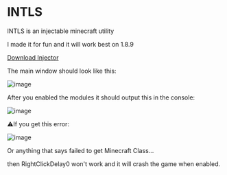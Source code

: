 <h1>INTLS</h1>
<p>INTLS is an injectable minecraft utility</p>
<p>I made it for fun and it will work best on 1.8.9</p>


[Download Injector](https://github.com/1hyzh/INTLS_Injector/releases/tag/0.5)

The main window should look like this:

![image](https://github.com/user-attachments/assets/66a69c90-52b0-474d-a0ba-280c836d687b)

After you enabled the modules it should output this in the console:

![image](https://github.com/user-attachments/assets/53c5994d-aba0-4df3-ad7e-fcd515797554)

⚠If you get this error:

![image](https://github.com/user-attachments/assets/44997a65-2223-42a6-be31-4865c30c77f6)

Or anything that says failed to get Minecraft Class...

then RightClickDelay0 won't work and it will crash the game when enabled.
